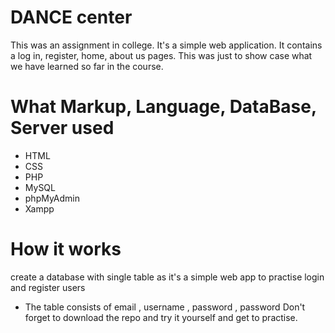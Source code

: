 # DANCE center

This was an assignment in college. It's a simple web application. It contains a log in, register, home, about us pages. 
This was just to show case what we have learned so far in the course.

# What Markup, Language, DataBase, Server used

- HTML
- CSS
- PHP
- MySQL
- phpMyAdmin
- Xampp

# How it works

create a database with single table as it's a simple web app to practise login and register users
 - The table consists of email , username , password , password
Don't forget to download the repo and try it yourself and get to practise.